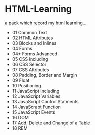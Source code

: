 # HTML-Learning
a pack which record my html learning...
- 01 Common Text
- 02 HTML Attributes
- 03 Blocks and Inlines
- 04 Forms
- 04+ Forms Advanced
- 05 CSS Including
- 06 CSS Selector
- 07 CSS Attributes
- 08 Padding, Border and Margin
- 09 Float
- 10 Positioning
- 11 JavaScript Including
- 12 JavaScript Variables
- 13 JavaScript Control Statments
- 14 JavaScrapt Function
- 15 JavaScript Events
- 16 DOM
- 17 Add, Delete and Change of a Table
- 18 REM
